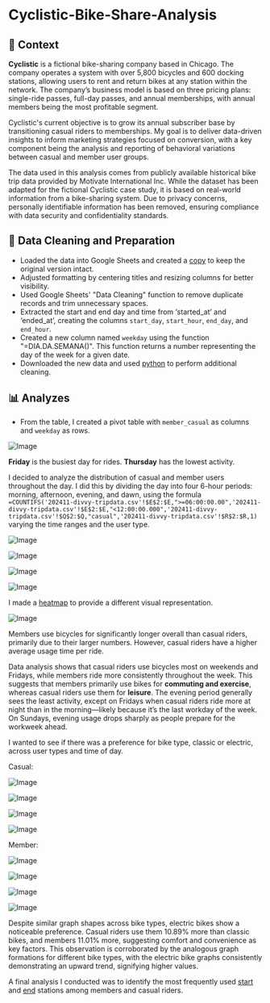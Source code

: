 # Cyclistic-Bike-Share-Analysis

## 📌 Context

**Cyclistic** is a fictional bike-sharing company based in Chicago. The company operates a system with over 5,800 bicycles and 600 docking stations, allowing users to rent and return bikes at any station within the network. The company’s business model is based on three pricing plans: single-ride passes, full-day passes, and annual memberships, with annual members being the most profitable segment.

Cyclistic's current objective is to grow its annual subscriber base by transitioning casual riders to memberships. My goal is to deliver data-driven insights to inform marketing strategies focused on conversion, with a key component being the analysis and reporting of behavioral variations between casual and member user groups.

The data used in this analysis comes from publicly available historical bike trip data provided by Motivate International Inc. While the dataset has been adapted for the fictional Cyclistic case study, it is based on real-world information from a bike-sharing system. Due to privacy concerns, personally identifiable information has been removed, ensuring compliance with data security and confidentiality standards.

## 🧹 Data Cleaning and Preparation

- Loaded the data into Google Sheets and created a [copy](bike%20data.csv) to keep the original version intact.
- Adjusted formatting by centering titles and resizing columns for better visibility.
- Used Google Sheets' "Data Cleaning" function to remove duplicate records and trim unnecessary spaces.
- Extracted the start and end day and time from ‘started_at’ and ‘ended_at’, creating the columns `start_day`, `start_hour`, `end_day`, and `end_hour`.
- Created a new column named `weekday` using the function "=DIA.DA.SEMANA()". This function returns a number representing the day of the week for a given date.
- Downloaded the new data and used [python](data_cleaning.ipynb) to perform additional cleaning.

## 📊 Analyzes


- From the table, I created a pivot table with `member_casual` as columns and `weekday` as rows.


![Image](https://github.com/user-attachments/assets/2367be7e-316d-40eb-a630-004c4c91c1bf)


**Friday** is the busiest day for rides.
**Thursday** has the lowest activity.

I decided to analyze the distribution of casual and member users throughout the day. I did this by dividing the day into four 6-hour periods: morning, afternoon, evening, and dawn, using the formula `=COUNTIFS('202411-divvy-tripdata.csv'!$E$2:$E,">=06:00:00.00",'202411-divvy-tripdata.csv'!$E$2:$E,"<12:00:00.000",'202411-divvy-tripdata.csv'!$Q$2:$Q,"casual",'202411-divvy-tripdata.csv'!$R$2:$R,1)` varying the time ranges and the user type.


![Image](https://github.com/user-attachments/assets/212eece8-c53a-45ef-b9e7-5ed6b57e92e2)


![Image](https://github.com/user-attachments/assets/6838ce32-5448-4593-bc9b-5fa652f2e198)


![Image](https://github.com/user-attachments/assets/bb259383-30f6-4faf-be94-c649f5ef5ca9)


![Image](https://github.com/user-attachments/assets/f3e1992e-9ae7-41a2-9fdb-2fea4b1bcbea)


I made a [heatmap](https://github.com/enzocolamego/Cyclistic-Bike-Share-Analysis/blob/main/analysis/heatmap.R) to provide a different visual representation.


![Image](https://github.com/user-attachments/assets/ac7397fa-cc0e-4a7a-b6ff-fad69cfce6a4)


Members use bicycles for significantly longer overall than casual riders, primarily due to their larger numbers. However, casual riders have a higher average usage time per ride.

Data analysis shows that casual riders use bicycles most on weekends and Fridays, while members ride more consistently throughout the week. This suggests that members primarily use bikes for **commuting and exercise**, whereas casual riders use them for **leisure**. The evening period generally sees the least activity, except on Fridays when casual riders ride more at night than in the morning—likely because it’s the last workday of the week. On Sundays, evening usage drops sharply as people prepare for the workweek ahead.

I wanted to see if there was a preference for bike type, classic or electric, across user types and time of day.


Casual:

![Image](https://github.com/user-attachments/assets/91b2f3fd-e87e-45fd-b56f-d9eb8bd82031)

![Image](https://github.com/user-attachments/assets/8b825857-9414-43d7-8fbe-9fb9f1673ad0)

![Image](https://github.com/user-attachments/assets/e4bf83f0-6578-4dc4-89c4-1ec0c13bcf81)

![Image](https://github.com/user-attachments/assets/cf14bca7-45cb-4475-9468-7fe0356568d2)

Member:

![Image](https://github.com/user-attachments/assets/7c9f8f3b-a5fe-4d05-966c-1cef9c33b53f)

![Image](https://github.com/user-attachments/assets/e2038bbf-c750-4043-8e16-e721b21933d6)

![Image](https://github.com/user-attachments/assets/2ba0ee2f-39c7-45db-bab4-7b8fbf216058)

![Image](https://github.com/user-attachments/assets/08764377-5b06-4b2b-a678-6a43542c48b8)

Despite similar graph shapes across bike types, electric bikes show a noticeable preference. Casual riders use them 10.89% more than classic bikes, and members 11.01% more, suggesting comfort and convenience as key factors. This observation is corroborated by the analogous graph formations for different bike types, with the electric bike graphs consistently demonstrating an upward trend, signifying higher values.

A final analysis I conducted was to identify the most frequently used [start](https://github.com/enzocolamego/Cyclistic-Bike-Share-Analysis/blob/main/analysis/start%20stations%20code.SQL) and [end](https://github.com/enzocolamego/Cyclistic-Bike-Share-Analysis/blob/main/analysis/end%20stations%20code.SQL) stations among members and casual riders.
